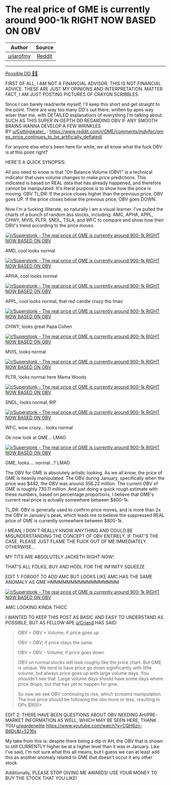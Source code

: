 The real price of GME is currently around 900-1k RIGHT NOW BASED ON OBV
=======================================================================

| Author       | Source       | 
| :-------------: |:-------------:|
| [u/jarofmy](https://www.reddit.com/user/jarofmy/)| [Reddit](https://www.reddit.com/r/Superstonk/comments/mp1sgt/the_real_price_of_gme_is_currently_around_9001k/) | 

---

[Possible DD 👨‍🔬](https://www.reddit.com/r/Superstonk/search?q=flair_name%3A%22Possible%20DD%20%F0%9F%91%A8%E2%80%8D%F0%9F%94%AC%22&restrict_sr=1)

FIRST OF ALL, I AM NOT A FINANCIAL ADVISOR. THIS IS NOT FINANCIAL ADVICE. THESE ARE JUST MY OPINIONS AND INTERPRETATION. MATTER FACT, I AM JUST POSTING PICTURES OF CRAYON SCRIBBLES.

Since I can barely read/write myself, I'll keep this short and get straight to the point. There are way too many DD's out there, written by apes way wiser than me, with DETAILED explanations of everything I'm talking about. SUCH AS THIS SUPER IN-DEPTH DD REGARDING OBV IF ANY SMOOTH BRAINS WANNA DEVELOP A FEW WRINKLES BY [u/Cuttingwater_](https://www.reddit.com/u/Cuttingwater_/) : <https://www.reddit.com/r/GME/comments/mdyfpc/gmes_price_continues_to_be_artificially_deflated/>

For anyone else who's been here for while, we all know what the fuck OBV is at this point right?

HERE'S A QUICK SYNOPSIS:

All you need to know is that "On Balance Volume (OBV)" is a technical indicator that uses volume changes to make price predictions. This indicated is based on REAL data that has already happened, and therefore cannot be manipulated. It's literal purpose is to show how the price is moving. OBV TL;DR: If the price closes higher than the previous price, OBV goes UP. If the price closes below the previous price, OBV goes DOWN.

Now I'm a fucking illiterate, so naturally I am a visual learner. I've pulled the charts of a bunch of random ass stocks, including: AMC, APHA, APPL, CHWY, MVIS, PLTR, SNDL, TSLA, and WFC to compare and show how their OBV's trend according to the price moves.

[![r/Superstonk - The real price of GME is currently around 900-1k RIGHT NOW BASED ON OBV](https://preview.redd.it/jngn5rgrjms61.png?width=1646&format=png&auto=webp&s=51c61c7a3c7c525df85f1b626bcd4f10cd88b3a7)](https://preview.redd.it/jngn5rgrjms61.png?width=1646&format=png&auto=webp&s=51c61c7a3c7c525df85f1b626bcd4f10cd88b3a7)

AMD, cool looks normal

[![r/Superstonk - The real price of GME is currently around 900-1k RIGHT NOW BASED ON OBV](https://preview.redd.it/op3rxqgrjms61.png?width=1642&format=png&auto=webp&s=5f97c1750c35bb4d2f7b8e3a1e1adcdc0c1abc1c)](https://preview.redd.it/op3rxqgrjms61.png?width=1642&format=png&auto=webp&s=5f97c1750c35bb4d2f7b8e3a1e1adcdc0c1abc1c)

APHA, cool looks normal

[![r/Superstonk - The real price of GME is currently around 900-1k RIGHT NOW BASED ON OBV](https://preview.redd.it/7p534rgrjms61.png?width=1646&format=png&auto=webp&s=c01e07bf71e8b7e4f5520f6e0869f7aa897162a1)](https://preview.redd.it/7p534rgrjms61.png?width=1646&format=png&auto=webp&s=c01e07bf71e8b7e4f5520f6e0869f7aa897162a1)

APPL, cool looks normal, that red candle crazy tho lmao

[![r/Superstonk - The real price of GME is currently around 900-1k RIGHT NOW BASED ON OBV](https://preview.redd.it/4m5f7tgrjms61.png?width=1647&format=png&auto=webp&s=7bd43b4b8d3be0c260f61c24e178192d3f1aa957)](https://preview.redd.it/4m5f7tgrjms61.png?width=1647&format=png&auto=webp&s=7bd43b4b8d3be0c260f61c24e178192d3f1aa957)

CHWY, looks great Papa Cohen

[![r/Superstonk - The real price of GME is currently around 900-1k RIGHT NOW BASED ON OBV](https://preview.redd.it/91vggsgrjms61.png?width=1648&format=png&auto=webp&s=499a5738d2014cf6a0a11e7632b9bd56d8db8d4a)](https://preview.redd.it/91vggsgrjms61.png?width=1648&format=png&auto=webp&s=499a5738d2014cf6a0a11e7632b9bd56d8db8d4a)

MVIS, looks normal

[![r/Superstonk - The real price of GME is currently around 900-1k RIGHT NOW BASED ON OBV](https://preview.redd.it/fci1jugrjms61.png?width=1647&format=png&auto=webp&s=75d642d359675064410767e2415121e51fbf834a)](https://preview.redd.it/fci1jugrjms61.png?width=1647&format=png&auto=webp&s=75d642d359675064410767e2415121e51fbf834a)

PLTR, looks normal here Mama Woods

[![r/Superstonk - The real price of GME is currently around 900-1k RIGHT NOW BASED ON OBV](https://preview.redd.it/7m3o8tgrjms61.png?width=1644&format=png&auto=webp&s=49670b8a075a80ae3a80da8a2cd65369bb5cdd13)](https://preview.redd.it/7m3o8tgrjms61.png?width=1644&format=png&auto=webp&s=49670b8a075a80ae3a80da8a2cd65369bb5cdd13)

SNDL, looks normal, RIP

[![r/Superstonk - The real price of GME is currently around 900-1k RIGHT NOW BASED ON OBV](https://preview.redd.it/bz17psgrjms61.png?width=1643&format=png&auto=webp&s=fa77b0dd8c6bc17e0b2649d759145c894d06a4ab)](https://preview.redd.it/bz17psgrjms61.png?width=1643&format=png&auto=webp&s=fa77b0dd8c6bc17e0b2649d759145c894d06a4ab)

WFC, wow crazy... looks normal

Ok now look at GME... LMAO

[![r/Superstonk - The real price of GME is currently around 900-1k RIGHT NOW BASED ON OBV](https://preview.redd.it/i5qd6ueakms61.png?width=1642&format=png&auto=webp&s=d7bdcb74a95265457975d5a0e01675e8d0a688a2)](https://preview.redd.it/i5qd6ueakms61.png?width=1642&format=png&auto=webp&s=d7bdcb74a95265457975d5a0e01675e8d0a688a2)

GME, looks.... normal...? LMAO

The OBV for GME is absolutely artistic looking. As we all know, the price of GME is heavily manipulated. The OBV during January, specifically when the price was $482, the OBV was around 356.22 million. The current OBV of GME is roughly 730.11 million. And just doing a quick rough estimate with these numbers, based on percentage proportions, I believe that GME's current real price is actually somewhere between $800-1k.

TL;DR: OBV is generally used to confirm price moves, and is more than 2x the OBV in January's peak, which leads me to believe the suppressed REAL price of GME is currently somewhere between $800-1k.

I MEAN, I DON'T REALLY KNOW ANYTHING AND COULD BE MISUNDERSTANDING THE CONCEPT OF OBV ENTIRELY. IF THAT'S THE CASE, PLEASE JUST FLAME THE FUCK OUT OF ME IMMEDIATELY. OTHERWISE...

MY TITS ARE ABSOLUTELY JACKETH RIGHT NOW!

THAT'S ALL FOLKS, BUY AND HODL FOR THE INFINITY SQUEEZE

EDIT 1: FORGOT TO ADD AMC BUT LOOKS LIKE AMC HAS THE SAME ANOMALY AS GME HMMMMMMMMMMMMMMMMM

[![r/Superstonk - The real price of GME is currently around 900-1k RIGHT NOW BASED ON OBV](https://preview.redd.it/e5ffyi095ns61.png?width=1637&format=png&auto=webp&s=dd513b16948046db8b5c7c1ffe4fc96a5c7a5ad7)](https://preview.redd.it/e5ffyi095ns61.png?width=1637&format=png&auto=webp&s=dd513b16948046db8b5c7c1ffe4fc96a5c7a5ad7)

AMC LOOKING KINDA THICC

I WANTED TO KEEP THIS POST AS BASIC AND EASY TO UNDERSTAND AS POSSIBLE, BUT AS FELLOW APE [u/Criand](https://www.reddit.com/u/Criand/) HAS SAID:

> OBV = OBV + Volume; if price goes up
>
> OBV = OBV; if price stays the same
>
> OBV = OBV - Volume; if price goes down
>
> OBV on normal stocks will look roughly like the price chart. But GME is unique. We tend to have price go down significantly with little volume, but always price goes up with large volume days. You shouldn't see that. Large volume days should have some days where price drops, but that has yet to happen for gme.
>
> So now we see OBV continuing to rise, which screams manipulation. The true price should be following the obv more or less, resulting in OPs $900+

EDIT 2: THERE HAVE BEEN QUESTIONS ABOUT OBV NEEDING AH/PRE-MARKET INFORMATION AS WELL, WHICH MAY BE SEEN HERE, THANK YOU [u/wardenelite](https://www.reddit.com/u/wardenelite/) <https://www.youtube.com/watch?v=CQH6zn-B6Dc&t=5216s>

My take from this is: despite there being a dip in AH, the OBV that is shown to still CURRENTLY higher be at a higher level than it was in January. Like I've said, I'm not sure what this all means, but I guess we can at least add this as another anomaly related to GME that doesn't occur it any other stock.

Additionally, PLEASE STOP GIVING ME AWARDS! USE YOUR MONEY TO BUY THE STOCK THAT YOU LIKE!
